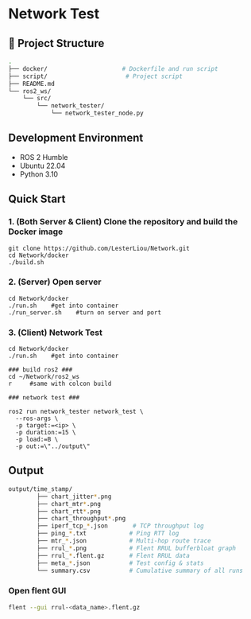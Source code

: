 # Network Test 


## 📁  Project Structure

```bash
.
├── docker/                     # Dockerfile and run script
├── script/                      # Project script
├── README.md
└── ros2_ws/
    └── src/            
        └── network_tester/
            └── network_tester_node.py  
```

## Development Environment
- ROS 2 Humble
- Ubuntu 22.04
- Python 3.10

## Quick Start

### 1. (Both Server & Client) Clone the repository and build the Docker image 
```
git clone https://github.com/LesterLiou/Network.git
cd Network/docker
./build.sh 
```
### 2. (Server) Open server
```
cd Network/docker
./run.sh    #get into container
./run_server.sh    #turn on server and port
```
### 3.  (Client) Network Test
```
cd Network/docker
./run.sh    #get into container

### build ros2 ###
cd ~/Network/ros2_ws
r     #same with colcon build

### network test ###

ros2 run network_tester network_test \
  --ros-args \
  -p target:=<ip> \
  -p duration:=15 \
  -p load:=B \
  -p out:=\"../output\"
```
## Output
```bash
output/time_stamp/
        ├── chart_jitter*.png            
        ├── chart_mtr*.png            
        ├── chart_rtt*.png            
        ├── chart_throughput*.png                     
        ├── iperf_tcp_*.json       # TCP throughput log
        ├── ping_*.txt            # Ping RTT log      
        ├── mtr_*.json            # Multi-hop route trace
        ├── rrul_*.png            # Flent RRUL bufferbloat graph
        ├── rrul_*.flent.gz       # Flent RRUL data
        ├── meta_*.json           # Test config & stats
        └── summary.csv           # Cumulative summary of all runs
```
### Open flent GUI 
```bash
flent --gui rrul-<data_name>.flent.gz
```


